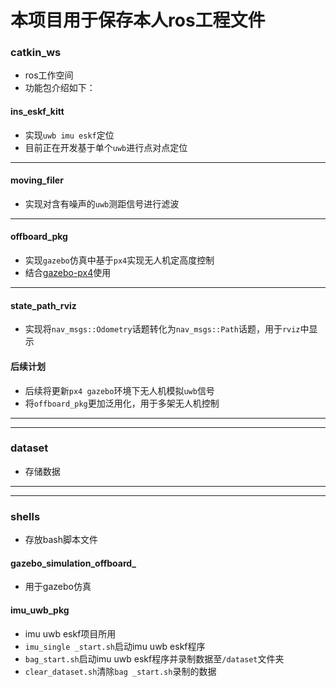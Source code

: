 # 本项目用于保存本人ros工程文件
### catkin_ws
* ros工作空间
* 功能包介绍如下：
#### ins_eskf_kitt
* 实现```uwb imu eskf```定位  
* 目前正在开发基于单个```uwb```进行点对点定位  
***
#### moving_filer
* 实现对含有噪声的```uwb```测距信号进行滤波  
***
#### offboard_pkg
* 实现```gazebo```仿真中基于```px4```实现无人机定高度控制 
* 结合[gazebo-px4](https://github.com/PDXzst/PX4-Autopilot)使用  
***
#### state_path_rviz
* 实现将```nav_msgs::Odometry```话题转化为```nav_msgs::Path```话题，用于```rviz```中显示

#### 后续计划
* 后续将更新```px4 gazebo```环境下无人机模拟```uwb```信号  
* 将```offboard_pkg```更加泛用化，用于多架无人机控制  
***
***
### dataset
* 存储数据  
***
***
### shells
* 存放bash脚本文件
#### gazebo_simulation_offboard_
* 用于gazebo仿真
#### imu_uwb_pkg
* imu uwb eskf项目所用  
* ```imu_single _start.sh```启动imu uwb eskf程序  
* ```bag_start.sh```启动imu uwb eskf程序并录制数据至```/dataset```文件夹  
* ```clear_dataset.sh```清除```bag _start.sh```录制的数据
